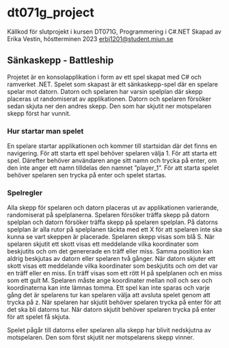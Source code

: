 # dt071g_project
Källkod för slutprojekt i kursen DT071G, Programmering i C#.NET
Skapad av Erika Vestin, höstterminen 2023
erbj1201@student.miun.se

## Sänkaskepp - Battleship

Projetet är en konsolapplikation i form av ett spel skapat med C# och ramverket .NET. Spelet som skapast är ett sänkaskepp-spel där en spelare spelar mot datorn. Datorn och spelaren har varsin spelplan där skepp placeras ut randomiserat av applikationen.
Datorn och spelaren försöker sedan skjuta ner den andres skepp. Den som har skjutit ner motspelaren skepp först har vunnit.

### Hur startar man spelet 

En spelare startar applikationen och kommer till startsidan där det finns en navigering. För att starta ett spel behöver spelaren välja 1. För att starta ett spel. Därefter behöver användaren ange sitt namn och trycka på enter, om den inte anger ett namn tilldelas den namnet ”player_1”. För att starta spelet behöver spelaren sen trycka på enter och spelet startas. 

### Spelregler

Alla skepp för spelaren och datorn placeras ut av applikationen varierande, randomiserat på spelplanerna. Spelaren försöker träffa skepp på datorn spelplan och datorn försöker träffa skepp på spelaren spelplan. På datorns spelplan är alla rutor på spelplanen täckta med ett X för att spelaren inte ska kunna se vart skeppen är placerade. Spelaren skepp visas som blå S. När spelaren skjutit ett skott visas ett meddelande vilka koordinater som beskjutits och om det genererade en träff eller miss. Samma position kan aldrig beskjutas av datorn eller spelaren två gånger. När datorn skjuter ett skott visas ett meddelande vilka koordinater som beskjutits och om det var en träff eller en miss. En träff visas som ett rött H på spelplanen och en miss som ett gult M. Spelaren måste ange koordinater mellan noll och sex och koordinaterna kan inte lämnas tomma. Ett spel kan inte sparas och varje gång det är spelarens tur kan spelaren välja att avsluta spelet genom att trycka på z. När spelaren har skjutit behöver spelaren trycka på enter för att det ska bli datorns tur. När datorn skjutit behöver spelaren trycka på enter för att spelet få skjuta.

Spelet pågår till datorns eller spelaren alla skepp har blivit nedskjutna av motspelaren. Den som först skjutit ner motspelarens skepp vinner.

